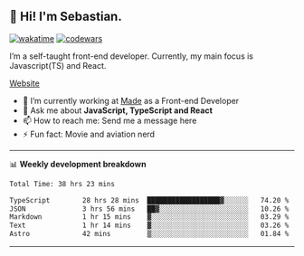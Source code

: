 ## 👋 Hi! I'm Sebastian.

[![wakatime](https://wakatime.com/badge/user/df0036c6-328a-4a39-be9b-e49417ed22a1.svg)](https://wakatime.com/@df0036c6-328a-4a39-be9b-e49417ed22a1)
[![codewars](https://www.codewars.com/users/sebavuye/badges/small)](https://www.codewars.com/users/sebavuye)

I’m a self-taught front-end developer. Currently, my main focus is Javascript(TS) and React.

[Website](https://sebastianvuye.be)

- 🔭 I’m currently working at [Made](https://made.be/) as a Front-end Developer
- 💬 Ask me about **JavaScript, TypeScript and React**
- 📫 How to reach me: Send me a message here
- ⚡ Fun fact: Movie and aviation nerd

-------

📊 **Weekly development breakdown**

<!--START_SECTION:waka-->

```txt
Total Time: 38 hrs 23 mins

TypeScript        28 hrs 28 mins  ██████████████████▓░░░░░░   74.20 %
JSON              3 hrs 56 mins   ██▓░░░░░░░░░░░░░░░░░░░░░░   10.26 %
Markdown          1 hr 15 mins    ▓░░░░░░░░░░░░░░░░░░░░░░░░   03.29 %
Text              1 hr 14 mins    ▓░░░░░░░░░░░░░░░░░░░░░░░░   03.26 %
Astro             42 mins         ▒░░░░░░░░░░░░░░░░░░░░░░░░   01.84 %
```

<!--END_SECTION:waka-->
-------
